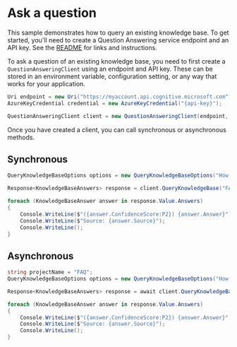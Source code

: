 # Ask a question

This sample demonstrates how to query an existing knowledge base. To get started, you'll need to create a Question Answering service endpoint and an API key. See the [README](https://github.com/Azure/azure-sdk-for-net/blob/main/sdk/cognitivelanguage/Azure.AI.Language.QuestionAnswering/README.md) for links and instructions.

To ask a question of an existing knowledge base, you need to first create a `QuestionAnsweringClient` using an endpoint and API key. These can be stored in an environment variable, configuration setting, or any way that works for your application.

```C# Snippet:QuestionAnsweringClient_Create
Uri endpoint = new Uri("https://myaccount.api.cognitive.microsoft.com");
AzureKeyCredential credential = new AzureKeyCredential("{api-key}");

QuestionAnsweringClient client = new QuestionAnsweringClient(endpoint, credential);
```

Once you have created a client, you can call synchronous or asynchronous methods.

## Synchronous

```C# Snippet:QuestionAnsweringClient_QueryKnowledgeBase
QueryKnowledgeBaseOptions options = new QueryKnowledgeBaseOptions("How long should my Surface battery last?");

Response<KnowledgeBaseAnswers> response = client.QueryKnowledgeBase("FAQ", options);

foreach (KnowledgeBaseAnswer answer in response.Value.Answers)
{
    Console.WriteLine($"({answer.ConfidenceScore:P2}) {answer.Answer}");
    Console.WriteLine($"Source: {answer.Source}");
    Console.WriteLine();
}
```

## Asynchronous

```C# Snippet:QuestionAnsweringClient_QueryKnowledgeBaseAsync
string projectName = "FAQ";
QueryKnowledgeBaseOptions options = new QueryKnowledgeBaseOptions("How long should my Surface battery last?");

Response<KnowledgeBaseAnswers> response = await client.QueryKnowledgeBaseAsync(projectName, options);

foreach (KnowledgeBaseAnswer answer in response.Value.Answers)
{
    Console.WriteLine($"({answer.ConfidenceScore:P2}) {answer.Answer}");
    Console.WriteLine($"Source: {answer.Source}");
    Console.WriteLine();
}
```
